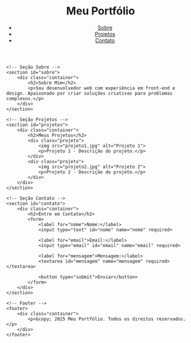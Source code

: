 <!DOCTYPE html>
<html lang="pt-br">
<head>
    <meta charset="UTF-8">
    <meta name="viewport" content="width=device-width, initial-scale=1.0">
    <title>Meu Portfólio</title>
    <link rel="stylesheet" href="style.css">
</head>
<body>
    <!-- Header -->
    <header>
        <div class="container">
            <h1>Meu Portfólio</h1>
            <nav>
                <ul>
                    <li><a href="#sobre">Sobre</a></li>
                    <li><a href="#projetos">Projetos</a></li>
                    <li><a href="#contato">Contato</a></li>
                </ul>
            </nav>
        </div>
    </header>

    <!-- Seção Sobre -->
    <section id="sobre">
        <div class="container">
            <h2>Sobre Mim</h2>
            <p>Sou desenvolvedor web com experiência em front-end e design. Apaixonado por criar soluções criativas para problemas complexos.</p>
        </div>
    </section>

    <!-- Seção Projetos -->
    <section id="projetos">
        <div class="container">
            <h2>Meus Projetos</h2>
            <div class="projeto">
                <img src="projeto1.jpg" alt="Projeto 1">
                <p>Projeto 1 - Descrição do projeto.</p>
            </div>
            <div class="projeto">
                <img src="projeto2.jpg" alt="Projeto 2">
                <p>Projeto 2 - Descrição do projeto.</p>
            </div>
        </div>
    </section>

    <!-- Seção Contato -->
    <section id="contato">
        <div class="container">
            <h2>Entre em Contato</h2>
            <form>
                <label for="nome">Nome:</label>
                <input type="text" id="nome" name="nome" required>
                
                <label for="email">Email:</label>
                <input type="email" id="email" name="email" required>

                <label for="mensagem">Mensagem:</label>
                <textarea id="mensagem" name="mensagem" required></textarea>

                <button type="submit">Enviar</button>
            </form>
        </div>
    </section>

    <!-- Footer -->
    <footer>
        <div class="container">
            <p>&copy; 2025 Meu Portfólio. Todos os direitos reservados.</p>
        </div>
    </footer>
</body>
</html>

